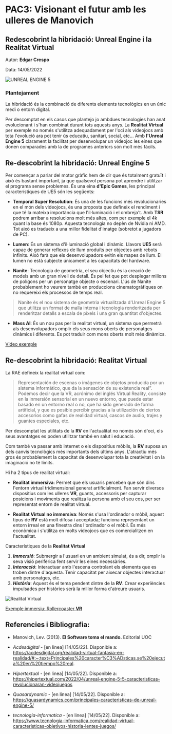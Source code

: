 # PAC3: Visionant el futur amb les ulleres de Manovich
## Redescobrint la hibridació: Unreal Engine i la Realitat Virtual
Autor: **Edgar Crespo**


Data: 14/05/2022


![UNREAL ENGINE 5](https://as01.epimg.net/meristation/imagenes/2022/03/24/reportajes/1648145141_497649_1648145204_noticia_normal.jpg)



### Plantejament
La hibridació és la combinació de diferents elements tecnològics en un únic medi o entorn digital.

Per descomptat en els casos que plantejo jo ambdues tecnologies han anat evolucionant i s'han combinat durant tots aquests anys. La **Realitat Virtual** per exemple no només s'utilitza adequadament per l'oci als videojocs amb tota l'evolució ara pot tenir ús educatiu, sanitari, social, etc…
Amb **l'Unreal Engine 5** clarament la facilitat per desenvolupar un videojoc les eines que donen comparades amb la de programes anteriors són molt més fàcils.


## Re-descobrint la hibridació: Unreal Engine 5

Per començar a parlar del motor gràfic hem de dir que és totalment gratuït i això és bastant important, ja que qualsevol persona pot aprendre i utilitzar el programa sense problemes. És una eina **d'Epic Games**, les principal característiques de UE5 són les següents:

- **Temporal Super Resolution**: És una de les funcions més revolucionaries en el món dels videojocs, és una proposta que defineix el rendiment i que té la mateixa importància que l'il·luminació i el ombreja't. Amb **TSR** podrem arribar a resolucions molt més altes, com per exemple el 4k quant la base és 1080p. Aquesta tecnologia no depèn de Nvidia ni AMD. Tot això es tradueix a una millor fidelitat d'imatge (sobretot a jugadors de PC).

- **Lumen**: És un sistema d'il·luminació global i dinàmic. Llavors **UE5** serà capaç de generar reflexos de llum produïts per objectes amb rebots infinits. Això farà que els desenvolupadors evitin els mapes de llum. El lumen no està subjecte únicament a les capacitats del hardware.

- **Nanite**: Tecnologia de geometria, el seu objectiu és la creació de models amb un gran nivell de detall. És pel fet que pot desplegar milions de polígons per un personatge objecte o escenari. L'ús de Nanite probablement ho veurem també en produccions cinematogràfiques on no requereixi els processos de temps real.

> Nanite és el nou sistema de geometria virtualitzada d'Unreal Engine 5 que utilitza un format de malla interna i tecnologia renderitzada per renderitzar detalls a escala de píxels i una gran quantitat d'objectes.

- **Mass AI**: És un nou pas per la realitat virtual, un sistema que permetrà als desenvolupadors omplir els seus mons oberts de personatges dinàmics i diferents. Es pot traduir com mons oberts molt més dinàmics.

[Video exemple](https://www.youtube.com/watch?v=O8U8tD1_dqE&t=2s)


## Re-descobrint la hibridació: Realitat Virtual

La RAE defineix la realitat virtual com: 
> Representación de escenas o imágenes de objetos producida por un sistema informático, que da la sensación de su existencia real”. Podemos decir que la VR, acrónimo del inglés Virtual Reality, consiste en la inmersión sensorial en un nuevo entorno, que puede estar basado en un entorno real o no, que ha sido generado de forma artificial, y que es posible percibir gracias a la utilización de ciertos accesorios como gafas de realidad virtual, cascos de audio, trajes y guantes especiales, etc.

Per descomptat les utilitats de la **RV** en l'actualitat no només són d'oci, els seus avantatges es poden utilitzar també en salut i educació.

Com també va passar amb internet o els dispositius mòbils, la **RV** suposa un dels canvis tecnològics més importants dels últims anys. L'atractiu més gros és probablement la capacitat de desenvolupar tota la creativitat i on la imaginació no té límits.

Hi ha 2 tipus de realitat virtual:

- **Realitat immersiva**: Permet que els usuaris perceben que són dins l'entorn virtual tridimensional generat artificialment. Fan servir diversos dispositius com les ulleres **VR**, guants, accessoris per capturar posicions i moviments que realitza la persona amb el seu cos, per ser representat entorn de realitat virtual.

- **Realitat Virtual no immersiva**: Només s'usa l'ordinador o mòbil, aquest tipus de **RV** està molt difosa i acceptada; funciona representant un entorn irreal en una finestra dins l'ordinador o el mòbil. És més econòmica i s'utilitza en molts videojocs que es comercialitzen en l'actualitat.

Característiques de la **Realitat Virtual**

1. ***Immersió***: Submergir a l'usuari en un ambient simulat, és a dir, omplir la seva visió perifèrica fent servir les eines necessàries.
2. ***Interacció***: Interactuar amb l'escena controlant els elements que es troben dintre d'aquesta. Tenir capacitat per aixecar objectes interactuar amb personatges, etc.
3. ***Història***: Aquest és el tema pendent dintre de la **RV**. Crear experiències impulsades per històries serà la millor forma d'atreure usuaris.


![Realitat Virtual](https://futuroelectrico.com/wp-content/uploads/2020/08/realidad-virtual.jpg)

[Exemple immersiu: Rollercoaster **VR**](https://www.youtube.com/watch?v=ZvZ7da8JBUk)


## Referencies i Bibliografia:

- Manovich, Lev. (2013). **El Software toma el mando.** Editorial UOC

- *Acdesdigital* - [en linea] [14/05/22]. Disponible a: https://acdesdigital.org/realidad-virtual-fantasia-en-realidad/#:~:text=Principales%20caracter%C3%ADsticas,se%20ejecuta%20en%20tiempo%20real.

- *Hipertextual* - [en linea] [14/05/22]. Disponible a: https://hipertextual.com/2022/04/unreal-engine-5-5-caracteristicas-revolucionaran-videojuegos

- *Quasardynamic* - [en linea] [14/05/22]. Disponible a: https://quasardynamics.com/principales-caracteristicas-de-unreal-engine-5/

- *tecnologia-informatica*  - [en linea] [14/05/22]. Disponible a: https://www.tecnologia-informatica.com/realidad-virtual-caracteristicas-objetivos-historia-lentes-juegos/

